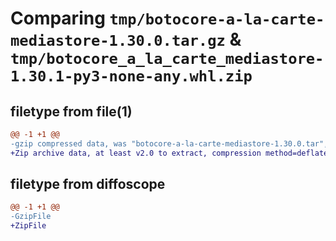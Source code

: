 # Comparing `tmp/botocore-a-la-carte-mediastore-1.30.0.tar.gz` & `tmp/botocore_a_la_carte_mediastore-1.30.1-py3-none-any.whl.zip`

## filetype from file(1)

```diff
@@ -1 +1 @@
-gzip compressed data, was "botocore-a-la-carte-mediastore-1.30.0.tar", last modified: Tue Jul  4 01:44:53 2023, max compression
+Zip archive data, at least v2.0 to extract, compression method=deflate
```

## filetype from diffoscope

```diff
@@ -1 +1 @@
-GzipFile
+ZipFile
```

